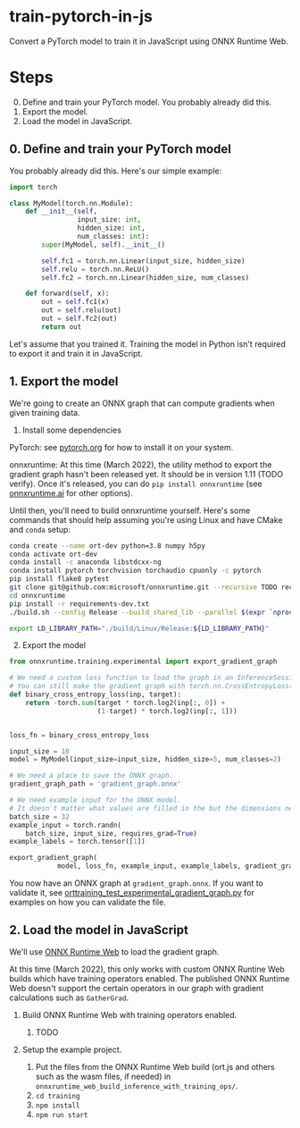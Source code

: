 # train-pytorch-in-js
Convert a PyTorch model to train it in JavaScript using ONNX Runtime Web.

# Steps
0. Define and train your PyTorch model. You probably already did this.
1. Export the model.
2. Load the model in JavaScript.

## 0. Define and train your PyTorch model
You probably already did this.
Here's our simple example:
```python
import torch

class MyModel(torch.nn.Module):
	def __init__(self,
				 input_size: int,
				 hidden_size: int,
				 num_classes: int):
		super(MyModel, self).__init__()

		self.fc1 = torch.nn.Linear(input_size, hidden_size)
		self.relu = torch.nn.ReLU()
		self.fc2 = torch.nn.Linear(hidden_size, num_classes)

	def forward(self, x):
		out = self.fc1(x)
		out = self.relu(out)
		out = self.fc2(out)
		return out
```

Let's assume that you trained it.
Training the model in Python isn't required to export it and train it in JavaScript.

## 1. Export the model
We're going to create an ONNX graph that can compute gradients when given training data.

1. Install some dependencies
<!-- TODO Confirm link. -->
PyTorch: see [pytorch.org](https://pytorch.org) for how to install it on your system.

onnxruntime: At this time (March 2022), the utility method to export the gradient graph hasn't been released yet.
It should be in version 1.11 (TODO verify).
Once it's released, you can do `pip install onnxruntime` (see [onnxruntime.ai](https://onnxruntime.ai) for other options).

Until then, you'll need to build onnxruntime yourself.
Here's some commands that should help assuming you're using Linux and have CMake and `conda` setup:
```bash
conda create --name ort-dev python=3.8 numpy h5py
conda activate ort-dev
conda install -c anaconda libstdcxx-ng
conda install pytorch torchvision torchaudio cpuonly -c pytorch
pip install flake8 pytest
git clone git@github.com:microsoft/onnxruntime.git --recursive TODO recurse submodules
cd onnxruntime
pip install -r requirements-dev.txt
./build.sh --config Release --build_shared_lib --parallel $(expr `nproc` - 1) --enable_training --enable_pybind --build_wheel --skip_submodule_sync --skip_tests

export LD_LIBRARY_PATH="./build/Linux/Release:${LD_LIBRARY_PATH}"
```

2. Export the model
```python
from onnxruntime.training.experimental import export_gradient_graph

# We need a custom loss function to load the graph in an InferenceSession in ONNX Runtime Web.
# You can still make the gradient graph with torch.nn.CrossEntropyLoss() and this test will pass.
def binary_cross_entropy_loss(inp, target):
	return -torch.sum(target * torch.log2(inp[:, 0]) +
					  (1-target) * torch.log2(inp[:, 1]))


loss_fn = binary_cross_entropy_loss

input_size = 10
model = MyModel(input_size=input_size, hidden_size=5, num_classes=2)

# We need a place to save the ONNX graph.
gradient_graph_path = 'gradient_graph.onnx'

# We need example input for the ONNX model.
# It doesn't matter what values are filled in the but the dimensions need to be correct.
batch_size = 32
example_input = torch.randn(
	batch_size, input_size, requires_grad=True)
example_labels = torch.tensor([1])

export_gradient_graph(
			model, loss_fn, example_input, example_labels, gradient_graph_path)
```

You now have an ONNX graph at `gradient_graph.onnx`.
If you want to validate it, see [orttraining_test_experimental_gradient_graph.py](https://github.com/microsoft/onnxruntime/commits/master/orttraining/orttraining/test/python/orttraining_test_experimental_gradient_graph.py) for examples on how you can validate the file.

## 2. Load the model in JavaScript
We'll use [ONNX Runtime Web](TODO) to load the gradient graph.

At this time (March 2022), this only works with custom ONNX Runtine Web builds which have training operators enabled.
The published ONNX Runtime Web doesn't support the certain operators in our graph with gradient calculations such as `GatherGrad`.

1. Build ONNX Runtime Web with training operators enabled.
   1. TODO

2. Setup the example project.
   1. Put the files from the ONNX Runtime Web build (ort.js and others such as the wasm files, if needed) in `onnxruntime_web_build_inference_with_training_ops/`.
   2. `cd training`
   3. `npm install`
   4. `npm run start`
